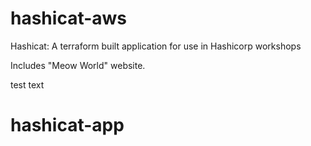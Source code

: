 # hashicat-aws
Hashicat: A terraform built application for use in Hashicorp workshops

Includes "Meow World" website.

test text
# hashicat-app

